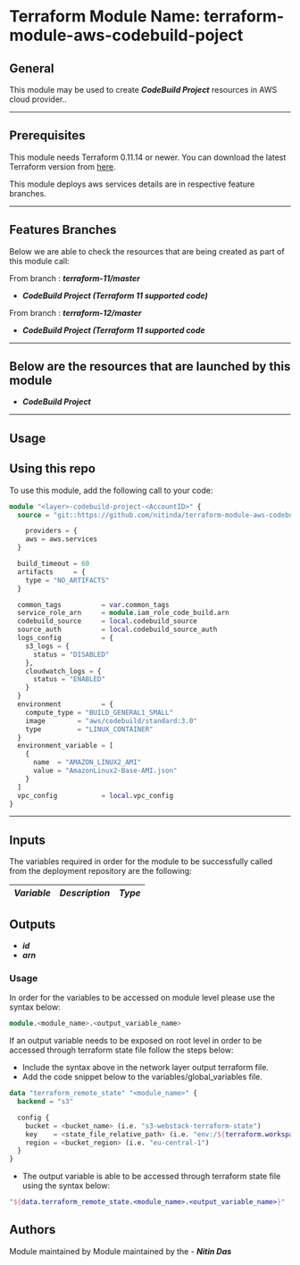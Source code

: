 # Terraform Module Name: terraform-module-aws-codebuild-poject


## General

This module may be used to create **_CodeBuild Project_** resources in AWS cloud provider..

---


## Prerequisites

This module needs Terraform 0.11.14 or newer.
You can download the latest Terraform version from [here](https://www.terraform.io/downloads.html).

This module deploys aws services details are in respective feature branches.

---

## Features Branches

Below we are able to check the resources that are being created as part of this module call:

From branch : **_terraform-11/master_**

* **_CodeBuild Project (Terraform 11 supported code)_**

From branch : **_terraform-12/master_**

* **_CodeBuild Project (Terraform 11 supported code_**


---

## Below are the resources that are launched by this module

* **_CodeBuild Project_**


---

## Usage

## Using this repo

To use this module, add the following call to your code:

```tf
module "<layer>-codebuild-project-<AccountID>" {
  source = "git::https://github.com/nitinda/terraform-module-aws-codebuild-project.git?ref=terraform-12/master"

    providers = {
    aws = aws.services
  }

  build_timeout = 60
  artifacts     = {
    type = "NO_ARTIFACTS"
  }

  common_tags          = var.common_tags
  service_role_arn     = module.iam_role_code_build.arn
  codebuild_source     = local.codebuild_source
  source_auth          = local.codebuild_source_auth
  logs_config          = {
    s3_logs = {
      status = "DISABLED"
    },
    cloudwatch_logs = {
      status = "ENABLED"
    }
  }
  environment          = {
    compute_type = "BUILD_GENERAL1_SMALL"
    image        = "aws/codebuild/standard:3.0"
    type         = "LINUX_CONTAINER"
  }
  environment_variable = [
    {
      name  = "AMAZON_LINUX2_AMI"
      value = "AmazonLinux2-Base-AMI.json"
    }
  ]
  vpc_config           = local.vpc_config
}
```
---

## Inputs

The variables required in order for the module to be successfully called from the deployment repository are the following:


|         **_Variable_**          |        **_Description_**            |   **_Type_**   |
|---------------------------------|-------------------------------------|----------------|





## Outputs

* **_id_**
* **_arn_**



### Usage
In order for the variables to be accessed on module level please use the syntax below:

```tf
module.<module_name>.<output_variable_name>
```

If an output variable needs to be exposed on root level in order to be accessed through terraform state file follow the steps below:

- Include the syntax above in the network layer output terraform file.
- Add the code snippet below to the variables/global_variables file.

```tf
data "terraform_remote_state" "<module_name>" {
  backend = "s3"

  config {
    bucket = <bucket_name> (i.e. "s3-webstack-terraform-state")
    key    = <state_file_relative_path> (i.e. "env:/${terraform.workspace}/4_Networking/terraform.tfstate")
    region = <bucket_region> (i.e. "eu-central-1")
  }
}
```

- The output variable is able to be accessed through terraform state file using the syntax below:

```tf
"${data.terraform_remote_state.<module_name>.<output_variable_name>}"
```

## Authors
Module maintained by Module maintained by the - **_Nitin Das_**